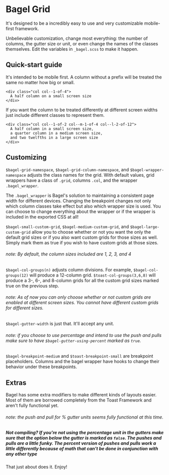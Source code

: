 # Bagel Grid
It's designed to be a incredibly easy to use and very customizable mobile-first framework.

Unbelievable customization, change most everything: the number of columns, the gutter size or unit, or even change the names of the classes themselves. Edit the variables in `_bagel.scss` to make it happen.

## Quick-start guide

It's intended to be mobile first. A column without a prefix will be treated the same no matter how big or small.
```
<div class="col col--1-of-4">
  A half column on a small screen size
</div>
```

If you want the column to be treated differently at different screen widths just include different classes to represent them.
```
<div class="col col--1-of-2 col--m-1-of-4 col--l-2-of-12">
  A half column in a small screen size,
  a quarter column in a medium screen size,
  and two twelfths in a large screen size
</div>
```

## Customizing

`$bagel-grid-namespace`, `$bagel-grid-column-namespace`, and `$bagel-wrapper-namespace` adjusts the class names for the grid. With default values, grid wrappers have a class of `.grid`, columns `.col`, and the wrapper `.bagel_wrapper`.

The `.bagel_wrapper` is Bagel's solution to maintaining a consistent page width for different devices. Changing the breakpoint changes not only which column classes take effect but also which wrapper size is used. You can choose to change everything about the wrapper or if the wrapper is included in the exported CSS at all!

`$bagel-small-custom-grid`,  `$bagel-medium-custom-grid`, and `$bagel-large-custom-grid` allow you to choose whether or not you want the only the default grid sizes or if you also want custom grids for those sizes as well. Simply mark them as true if you wish to have custom grids at those sizes.
###### note: By default, the column sizes included are 1, 2, 3, and 4

`$bagel-col-groups(n)` adjusts column divisions. For example, `$bagel-col-groups(12)` will produce a 12-column grid. `$toast-col-groups(3,6,8)` will produce a 3-, 6-, and 8-column grids for all the custom grid sizes marked true on the previous step.
###### note: As of now you can only choose whether or not custom grids are enabled at different screen sizes. You cannot have different custom grids for different sizes.

`$bagel-gutter-width` is just that. It'll accept any unit.
###### note: if you choose to use percentage and intend to use the push and pulls make sure to have `$bagel-gutter-using-percent` marked as `true`.


`$bagel-breakpoint-medium` and `$toast-breakpoint-small` are breakpoint placeholders. Columns and the bagel wrapper have hooks to change their behavior under these breakpoints.

## Extras


Bagel has some extra modifiers to make different kinds of layouts easier. Most of them are borrowed completely from the Toast Framework and aren't fully functional yet.
###### note: the push and pull for % gutter units seems fully functional at this time.

##### Not compiling? If you're not using the percentage unit in the gutters make sure that the option below the gutter is marked as `false`. The pushes and pulls are a little funky. The percent version of pushes and pulls work a little differently because of math that can't be done in conjunction with any other type


That just about does it. Enjoy!
